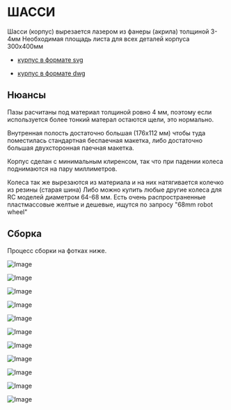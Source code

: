 ШАССИ
===

Шасси (корпус) вырезается лазером из фанеры (акрила) толщиной 3-4мм
Необходимая площадь листа для всех деталей корпуса 300х400мм

- [курпус в формате svg](https://rawgit.com/minsk-hackerspace/Robbal/master/chassis.svg)

- [курпус в формате dwg](https://rawgit.com/minsk-hackerspace/Robbal/master/chassis.dxf)

Нюансы
---
Пазы расчитаны под материал толщиной ровно 4 мм, поэтому если используется более тонкий матерал остаются щели, это нормально.

Внутренная полость достаточно большая (176х112 мм) чтобы туда поместилась стандартная беспаечная макетка, либо достаточно большая двухсторонная паечная макетка. 

Корпус сделан с минимальным клиренсом, так что при падении колеса поднимаются на пару миллиметров.

Колеса так же вырезаются из материала и на них натягивается колечко из резины (старая шина) Либо можно купить любые другие колеса для RC моделей диаметром 64-68 мм. Есть очень распространенные пластмассовые желтые и дешевые, ищутся по запросу "68mm robot wheel"

Сборка
---

Процесс сборки на фотках ниже.

![Image](https://raw.githubusercontent.com/minsk-hackerspace/Robbal/master/images/DSC_8937.jpg)

![Image](https://raw.githubusercontent.com/minsk-hackerspace/Robbal/master/images/DSC_8938.jpg)

![Image](https://raw.githubusercontent.com/minsk-hackerspace/Robbal/master/images/DSC_9002.jpg)

![Image](https://raw.githubusercontent.com/minsk-hackerspace/Robbal/master/images/DSC_9003.jpg)

![Image](https://raw.githubusercontent.com/minsk-hackerspace/Robbal/master/images/DSC_9005.jpg)

![Image](https://raw.githubusercontent.com/minsk-hackerspace/Robbal/master/images/DSC_9006_.jpg)

![Image](https://raw.githubusercontent.com/minsk-hackerspace/Robbal/master/images/DSC_9007.jpg)

![Image](https://raw.githubusercontent.com/minsk-hackerspace/Robbal/master/images/DSC_9009.jpg)

![Image](https://raw.githubusercontent.com/minsk-hackerspace/Robbal/master/images/DSC_9010.jpg)

![Image](https://raw.githubusercontent.com/minsk-hackerspace/Robbal/master/images/DSC_9011.jpg)

![Image](https://raw.githubusercontent.com/minsk-hackerspace/Robbal/master/images/DSC_9012.jpg)
